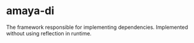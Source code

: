 # amaya-di
The framework responsible for implementing dependencies. Implemented without using reflection in runtime.
